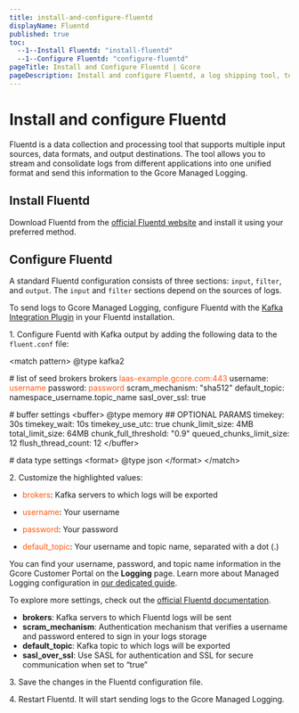 ```yaml
---
title: install-and-configure-fluentd
displayName: Fluentd
published: true
toc:
  --1--Install Fluentd: "install-fluentd"
  --1--Configure Fluentd: "configure-fluentd"
pageTitle: Install and Configure Fluentd | Gcore
pageDescription: Install and configure Fluentd, a log shipping tool, to collect and send logs to Gcore's logging servers.
---
```

# Install and configure Fluentd

Fluentd is a data collection and processing tool that supports multiple input sources, data formats, and output destinations. The tool allows you to stream and consolidate logs from different applications into one unified format and send this information to the Gcore Managed Logging.

## Install Fluentd

Download Fluentd from the <a href="https://www.fluentd.org/download" target="_blank">official Fluentd website</a> and install it using your preferred method.

## Configure Fluentd

A standard Fluentd configuration consists of three sections: `input`, `filter`, and `output`. The `input` and `filter` sections depend on the sources of logs.

To send logs to Gcore Managed Logging, configure Fluentd with the <a href="https://github.com/fluent/fluent-plugin-kafka" target="_blank">Kafka Integration Plugin</a> in your Fluentd installation.

1\. Configure Fuentd with Kafka output by adding the following data to the `fluent.conf` file:

<code-block>

\<match pattern>
  @type kafka2

  \# list of seed brokers
  brokers <span style="color:#FF5913">laas-example.gcore.com:443</span>
  username: <span style="color:#FF5913">username</span>
  password: <span style="color:#FF5913">password</span>
  scram_mechanism: "sha512"
  default_topic: namespace_username.topic_name
  sasl_over_ssl: true

  \# buffer settings
  \<buffer>
    @type memory
    ## OPTIONAL PARAMS
    timekey: 30s
    timekey_wait: 10s
    timekey_use_utc: true
    chunk_limit_size: 4MB
    total_limit_size: 64MB
    chunk_full_threshold: "0.9"
    queued_chunks_limit_size: 12
    flush_thread_count: 12
  \</buffer>

  \# data type settings
  \<format>
    @type json
  \</format>
\</match>

</code-block>

2\. Customize the highlighted values:

- <span style="color:#FF5913">brokers</span>: Kafka servers to which logs will be exported

- <span style="color:#FF5913">username</span>: Your username

- <span style="color:#FF5913">password</span>: Your password

- <span style="color:#FF5913">default_topic</span>: Your username and topic name, separated with a dot (.)

<alert-element type="tip" title="Tip">
 
You can find your username, password, and topic name information in the Gcore Customer Portal on the **Logging** page. Learn more about Managed Logging configuration in <a href="https://gcore.com/docs/cloud/logging-as-a-service/configure-logging-and-view-your-logs" target="_blank">our dedicated guide</a>.
 
</alert-element>

To explore more settings, check out the <a href="https://docs.fluentd.org/output/kafka" target="_blank">official Fluentd documentation</a>. 

<expandable-element title="Descriptions of the “output” parameters">

- **brokers**: Kafka servers to which Fluentd logs will be sent
- **scram_mechanism**: Authentication mechanism that verifies a username and password entered to sign in your logs storage
- **default_topic**: Kafka topic to which logs will be exported
- **sasl_over_ssl**: Use SASL for authentication and SSL for secure communication when set to “true”

</expandable-element> 

3\. Save the changes in the Fluentd configuration file.

4\. Restart Fluentd. It will start sending logs to the Gcore Managed Logging.
